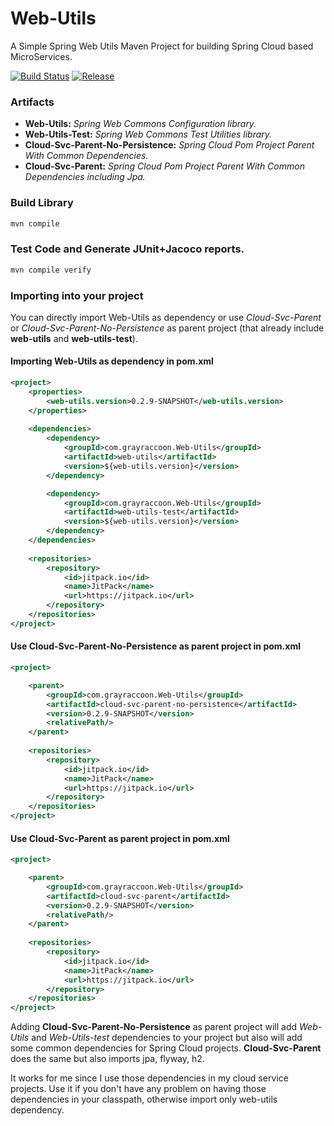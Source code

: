 # Web-Utils
A Simple Spring Web Utils Maven Project for building Spring Cloud based MicroServices.


[![Build Status](https://gitlab.com/GrayRaccoon/grayraccoon.gitlab.io/badges/master/pipeline.svg)](
https://gitlab.com/herychemo/Web-Utils)
[![Release](https://jitpack.io/v/com.grayraccoon/Web-Utils.svg)](
https://jitpack.io/#com.grayraccoon/Web-Utils)


### Artifacts
* __Web-Utils:__
_Spring Web Commons Configuration library._
* __Web-Utils-Test:__
_Spring Web Commons Test Utilities library._
* __Cloud-Svc-Parent-No-Persistence:__
_Spring Cloud Pom Project Parent With Common Dependencies._
* __Cloud-Svc-Parent:__
_Spring Cloud Pom Project Parent With Common Dependencies including Jpa._


### Build Library

```bash
mvn compile
``` 

### Test Code and Generate JUnit+Jacoco reports.

```bash
mvn compile verify
```


### Importing into your project

You can directly import Web-Utils as dependency 
or use _Cloud-Svc-Parent_ or _Cloud-Svc-Parent-No-Persistence_ as parent project 
(that already include __web-utils__ and __web-utils-test__).

#### Importing Web-Utils as dependency in pom.xml
```xml
<project>
    <properties>
        <web-utils.version>0.2.9-SNAPSHOT</web-utils.version>
    </properties>
    
    <dependencies>
        <dependency>
            <groupId>com.grayraccoon.Web-Utils</groupId>
            <artifactId>web-utils</artifactId>
            <version>${web-utils.version}</version>
        </dependency>

        <dependency>
            <groupId>com.grayraccoon.Web-Utils</groupId>
            <artifactId>web-utils-test</artifactId>
            <version>${web-utils.version}</version>
        </dependency>
    </dependencies>
    
    <repositories>
        <repository>
            <id>jitpack.io</id>
            <name>JitPack</name>
            <url>https://jitpack.io</url>
        </repository>
    </repositories>
</project>
```

#### Use Cloud-Svc-Parent-No-Persistence as parent project in pom.xml
```xml
<project>

    <parent>
        <groupId>com.grayraccoon.Web-Utils</groupId>
        <artifactId>cloud-svc-parent-no-persistence</artifactId>
        <version>0.2.9-SNAPSHOT</version>
        <relativePath/>
    </parent>
    
    <repositories>
        <repository>
            <id>jitpack.io</id>
            <name>JitPack</name>
            <url>https://jitpack.io</url>
        </repository>
    </repositories>
</project>
```

#### Use Cloud-Svc-Parent as parent project in pom.xml
```xml
<project>

    <parent>
        <groupId>com.grayraccoon.Web-Utils</groupId>
        <artifactId>cloud-svc-parent</artifactId>
        <version>0.2.9-SNAPSHOT</version>
        <relativePath/>
    </parent>
    
    <repositories>
        <repository>
            <id>jitpack.io</id>
            <name>JitPack</name>
            <url>https://jitpack.io</url>
        </repository>
    </repositories>
</project>
```


Adding __Cloud-Svc-Parent-No-Persistence__ as parent project will 
add _Web-Utils_ and _Web-Utils-test_ dependencies to your project
but also will add some common dependencies for Spring Cloud projects.
__Cloud-Svc-Parent__ does the same but also imports jpa, flyway, h2. 

It works for me since I use those dependencies in my cloud service projects.
Use it if you don't have any problem on having 
those dependencies in your classpath, 
otherwise import only web-utils dependency.

